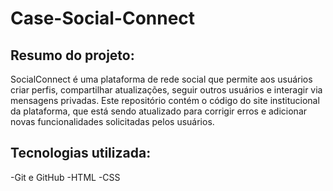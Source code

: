 # Case-Social-Connect
## Resumo do projeto:
SocialConnect é uma plataforma de rede social que permite aos usuários criar perfis, compartilhar atualizações, seguir outros usuários e interagir via mensagens privadas. Este repositório contém o código do site institucional da plataforma, que está sendo atualizado para corrigir erros e adicionar novas funcionalidades solicitadas pelos usuários.
## Tecnologias utilizada:
-Git e GitHub
-HTML
-CSS